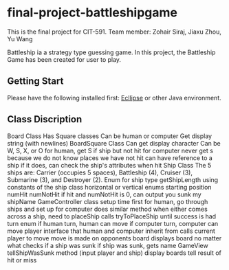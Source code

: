 # final-project-battleshipgame
This is the final project for CIT-591.
Team member: Zohair Siraj, Jiaxu Zhou, Yu Wang

Battleship ia a strategy type guessing game. In this project, the Battleship Game has been created for user to play.

## Getting Start
Please have the following installed first:
[Ecllipse](https://www.eclipse.org/downloads/) or other Java environment.

## Class Discription
Board Class
  		Has Square classes
  		Can be human or computer
  		Get display string (with newlines)
BoardSquare Class
    	Can get display character
   		Can be W, S, X, or O
   		for human, get S if ship but not hit
   		for computer never get s because we do not know places we have not hit
   		can have reference to a ship
   			if it does, can check the ship's attributes when hit
 Ship Class
 		The 5 ships are: Carrier (occupies 5 spaces), 
 		Battleship (4), Cruiser (3), Submarine (3), 
 		and Destroyer (2).
  		Enum for ship type
  		getShipLength using constants of the ship class
  		horizontal or vertical enums
  		starting position
  		numHit
  		numNotHit
  		if hit and numNotHit is 0, can output you sunk my shipName
 GameController class
  		setup time first
  		for human, go through ships and set up
  		for computer does similar method
  		when either comes across a ship, need to placeShip
			calls tryToPlaceShip until success is had
  		turn enum
  		if human turn, human can move
  		if computer turn, computer can move
  		player interface that human and computer inherit from
  		calls current player to move
  		move is made on opponents board
  		displays board no matter what
  		checks if a ship was sunk
  		if ship was sunk, gets name
 GameView
  		tellShipWasSunk method (input player and ship)
  		display boards
  		tell result of hit or miss
